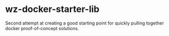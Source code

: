 # wz-docker-starter-lib
Second attempt at creating a good starting point for quickly pulling together docker proof-of-concept solutions.
